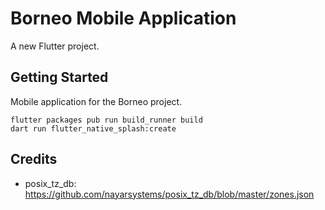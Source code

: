 # Borneo Mobile Application

A new Flutter project.

## Getting Started

Mobile application for the Borneo project.

```
flutter packages pub run build_runner build
dart run flutter_native_splash:create
```

## Credits

* posix_tz_db: <https://github.com/nayarsystems/posix_tz_db/blob/master/zones.json>
